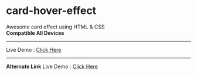 # card-hover-effect
Awesome card effect using HTML &amp; CSS
<br>
<b>Compatible All Devices</b>
<hr>
Live Demo : <a href="https://hemant-bhat.github.io/card-hover-effect/" target="_blank" > Click Here </a>
<hr>
<b>Alternate Link</b>
Live Demo : <a href="https://affectionate-spence-a1fac1.netlify.app/" target="_blank" > Click Here </a>



